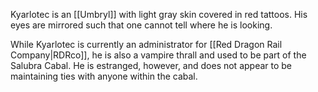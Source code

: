 Kyarlotec is an [[Umbryl]] with light gray skin covered in red tattoos. His eyes are mirrored such that one cannot tell where he is looking.

While Kyarlotec is currently an administrator for [[Red Dragon Rail Company|RDRco]], he is also a vampire thrall and used to be part of the Salubra Cabal. He is estranged, however, and does not appear to be maintaining ties with anyone within the cabal.
